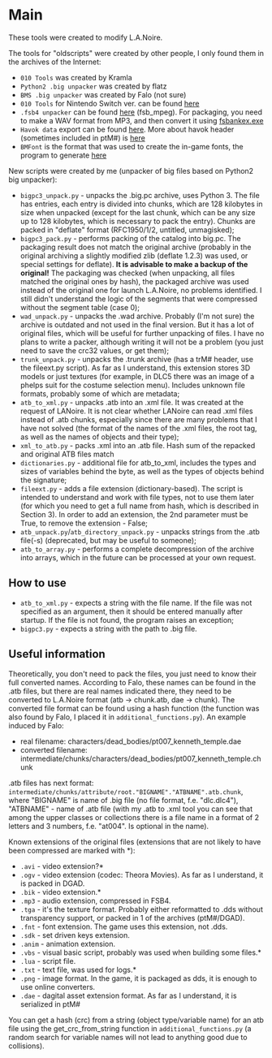 # Main
These tools were created to modify L.A.Noire.

The tools for "oldscripts" were created by other people, I only found them in the archives of the Internet:
* `010 Tools` was created by Kramla
* `Python2 .big unpacker` was created by flatz
* `BMS .big unpacker` was created by Falo (not sure)
* `010 Tools` for Nintendo Switch ver. can be found [here](https://github.com/masagrator/LANoireNX)
* `.fsb4 unpacker` can be found [here](https://hcs64.com/vgm_ripping.html) (fsb_mpeg). For packaging, you need to make a WAV format from MP3, and then convert it using [fsbankex.exe](https://www.playground.ru/mafia_2/file/mafia_2_konvertatsiya_muzyki_k_igre-888201?ysclid=lwhv6vorvu171450274)
* `Havok data` export can be found [here](https://lukascone.wordpress.com/2024/03/12/havok-middleware/). More about havok header (sometimes included in ptM#) is [here](https://zeldamods.org/w_botw/index.php?title=Havok&mobileaction=toggle_view_desktop)
* `BMFont` is the format that was used to create the in-game fonts, the program to generate [here](https://www.angelcode.com/products/bmfont/)

New scripts were created by me (unpacker of big files based on Python2 big unpacker):
* `bigpc3_unpack.py` - unpacks the .big.pc archive, uses Python 3. The file has entries, each entry is divided into chunks, which are 128 kilobytes in size when unpacked (except for the last chunk, which can be any size up to 128 kilobytes, which is necessary to pack the entry). Chunks are packed in "deflate" format (RFC1950/1/2, untitled, unmagisked);
* `bigpc3_pack.py` - performs packing of the catalog into big.pc. The packaging result does not match the original archive (probably in the original archiving a slightly modified zlib (deflate 1.2.3) was used, or special settings for deflate). **It is advisable to make a backup of the original!** The packaging was checked (when unpacking, all files matched the original ones by hash), the packaged archive was used instead of the original one for launch L.A.Noire, no problems identified. I still didn't understand the logic of the segments that were compressed without the segment table (case 0);
* `wad_unpack.py` - unpacks the .wad archive. Probably (I'm not sure) the archive is outdated and not used in the final version. But it has a lot of original files, which will be useful for further unpacking of files. I have no plans to write a packer, although writing it will not be a problem (you just need to save the crc32 values, or get them);
* `trunk_unpack.py` - unpacks the .trunk archive (has a trM# header, use the fileext.py script). As far as I understand, this extension stores 3D models or just textures (for example, in DLC5 there was an image of a phelps suit for the costume selection menu). Includes unknown file formats, probably some of which are metadata;
* `atb_to_xml.py` - unpacks .atb into an .xml file. It was created at the request of LANoire. It is not clear whether LANoire can read .xml files instead of .atb chunks, especially since there are many problems that I have not solved (the format of the names of the .xml files, the root tag, as well as the names of objects and their type);
* `xml_to_atb.py` - packs .xml into an .atb file. Hash sum of the repacked and original ATB files match
* `dictionaries.py` - additional file for atb_to_xml, includes the types and sizes of variables behind the byte, as well as the types of objects behind the signature;
* `fileext.py` - adds a file extension (dictionary-based). The script is intended to understand and work with file types, not to use them later (for which you need to get a full name from hash, which is described in Section 3). In order to add an extension, the 2nd parameter must be True, to remove the extension - False;
* `atb_unpack.py`/`atb_directory_unpack.py` - unpacks strings from the .atb file(-s) (deprecated, but may be useful to someone);
* `atb_to_array.py` - performs a complete decompression of the archive into arrays, which in the future can be processed at your own request.

## How to use
* `atb_to_xml.py` - expects a string with the file name. If the file was not specified as an argument, then it should be entered manually after startup. If the file is not found, the program raises an exception;
* `bigpc3.py` - expects a string with the path to .big file.

## Useful information
Theoretically, you don't need to pack the files, you just need to know their full converted names. According to Falo, these names can be found in the .atb files, but there are real names indicated there, they need to be converted to L.A.Noire format (atb -> chunk.atb, dae -> chunk). The converted file format can be found using a hash function (the function was also found by Falo, I placed it in `additional_functions.py`). An example induced by Falo:
- real filename: characters/dead_bodies/pt007_kenneth_temple.dae
- converted filename: intermediate/chunks/characters/dead_bodies/pt007_kenneth_temple.chunk

.atb files has next format: `intermediate/chunks/attribute/root."BIGNAME"."ATBNAME".atb.chunk`, where "BIGNAME" is name of .big file (no file format, f.e. "dlc.dlc4"), "ATBNAME" - name of .atb file (with my .atb to .xml tool you can see that among the upper classes or collections there is a file name in a format of 2 letters and 3 numbers, f.e. "at004". Is optional in the name).

Known extensions of the original files (extensions that are not likely to have been compressed are marked with *): 
* `.avi` - video extension?*
* `.ogv` - video extension (codec: Theora Movies). As far as I understand, it is packed in DGAD.
* `.bik` - video extension.*
* `.mp3` - audio extension, compressed in FSB4.
* `.tga` - it's the texture format. Probably either reformatted to .dds without transparency support, or packed in 1 of the archives (ptM#/DGAD).
* `.fnt` - font extension. The game uses this extension, not .dds.
* `.sdk` - set driven keys extension.
* `.anim` - animation extension.
* `.vbs` - visual basic script, probably was used when building some files.*
* `.lua` - script file.
* `.txt` - text file, was used for logs.*
* `.png` - image format. In the game, it is packaged as dds, it is enough to use online converters.
* `.dae` - dagital asset extension format. As far as I understand, it is serialized in ptM#

You can get a hash (crc) from a string (object type/variable name) for an atb file using the get_crc_from_string function in `additional_functions.py` (a random search for variable names will not lead to anything good due to collisions).

